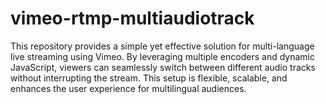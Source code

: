# vimeo-rtmp-multiaudiotrack
This repository provides a simple yet effective solution for multi-language live streaming using Vimeo. By leveraging multiple encoders and dynamic JavaScript, viewers can seamlessly switch between different audio tracks without interrupting the stream. This setup is flexible, scalable, and enhances the user experience for multilingual audiences.
